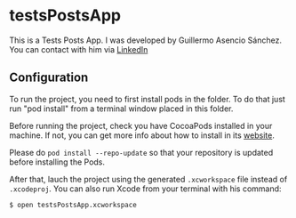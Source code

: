 # testsPostsApp
This is a Tests Posts App. I was developed by Guillermo Asencio Sánchez. You can contact with him via [LinkedIn](https://www.linkedin.com/in/guillermoasencio/)

## Configuration

To run the project, you need to first install pods in the folder. To do that just run "pod install" from a terminal window placed in this folder.

Before running the project, check you have CocoaPods installed in your machine. If not, you can get more info about how to install in its  [website](https://cocoapods.org).

Please do `pod install --repo-update` so that your repository is updated before installing the Pods.

After that, lauch the project using the generated `.xcworkspace` file instead of `.xcodeproj`. You can also run Xcode from your terminal with his command:

`$ open testsPostsApp.xcworkspace `
